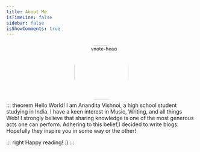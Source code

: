 ```yaml
---
title: About Me
isTimeLine: false
sidebar: false
isShowComments: true
---
```


<p align="center"><img style="border-radius:41%;pointer-events:none;transform: scale(0.9);" :src="$withBase('/vuepress/koala.svg')" alt="vnote-head" width=160></p>
<p align="center" style="margin-top: -15px;">
  <a href="mailto:anandita.vishnoi@gmail.com" class="zi zi_envelope"></a> 
  <a href="https://github.com/ananditavishnoi" class="zi zi_tmGithub"></a>
  <a href="https://www.instagram.com/ananditavishnoi/" class="zi zi_tmInstagram"></a>
</p>

::: theorem Hello World!
 I am Anandita Vishnoi, a high school student studying in India. I have a keen interest in Music, Writing, and all things Web!
I strongly believe that sharing knowledge is one of the most generous acts one can perform. Adhering to this belief,I decided to write blogs. Hopefully they inspire you in some way or the other!

::: right
Happy reading! :)
:::

<CanvasNest color="255,0,0" opacity='1'></CanvasNest>


<!-- - This warehouse code uses the [MIT](https://github.com/SigureMo/notev/blob/master/LICENSE) protocol to open source, but all the document content uses [CC 4.0 BY-SA](https://creativecommons.org/licenses/by-sa/4.0/) agreement to release -->

<link rel="stylesheet" href="https://ico.z01.com/zico.min.css"> 

<style lang="stylus" scoped> 

</style>

